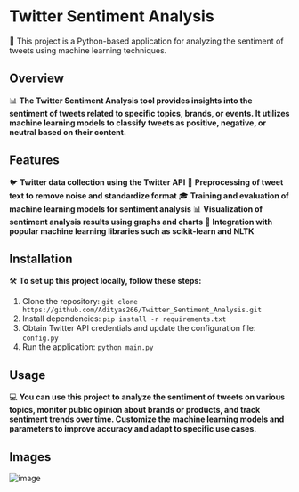 # Twitter Sentiment Analysis

🤖 This project is a Python-based application for analyzing the sentiment of tweets using machine learning techniques.

## Overview

📊 **The Twitter Sentiment Analysis tool provides insights into the sentiment of tweets related to specific topics, brands, or events. It utilizes machine learning models to classify tweets as positive, negative, or neutral based on their content.**

## Features

🐦 **Twitter data collection using the Twitter API**
🧹 **Preprocessing of tweet text to remove noise and standardize format**
🎓 **Training and evaluation of machine learning models for sentiment analysis**
📊 **Visualization of sentiment analysis results using graphs and charts**
🔧 **Integration with popular machine learning libraries such as scikit-learn and NLTK**

## Installation

🛠️ **To set up this project locally, follow these steps:**
1. Clone the repository: `git clone https://github.com/Adityas266/Twitter_Sentiment_Analysis.git`
2. Install dependencies: `pip install -r requirements.txt`
3. Obtain Twitter API credentials and update the configuration file: `config.py`
4. Run the application: `python main.py`

## Usage

💻 **You can use this project to analyze the sentiment of tweets on various topics, monitor public opinion about brands or products, and track sentiment trends over time. Customize the machine learning models and parameters to improve accuracy and adapt to specific use cases.**


## Images
![image](https://github.com/Adityas266/Twitter_Sentiment_Analysis/assets/108875499/452de4ec-e82a-487e-a4b8-866a29f4f8cd)

